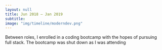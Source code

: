 ```yaml
---
layout: null
title: Jun 2018 – Jan 2019
subtitle:
image: "img/timeline/moderndev.png"
---
```

Between roles, I enrolled in a coding bootcamp with the hopes of pursuing full stack. The bootcamp was shut down as I was attending 